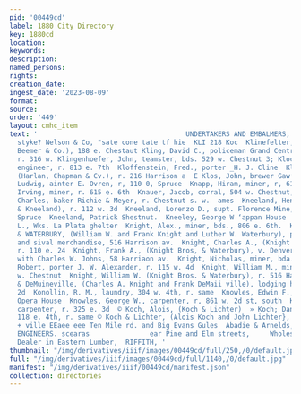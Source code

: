 ```yaml
---
pid: '00449cd'
label: 1880 City Directory
key: 1880cd
location: 
keywords: 
description: 
named_persons: 
rights: 
creation_date: 
ingest_date: '2023-08-09'
format: 
source: 
order: '449'
layout: cmhc_item
text: '                                     UNDERTAKERS AND EMBALMERS, and Deal all
  styke? Nelson & Co, "sate cone tate tf hie  KLI 218 Koc  Klinefelter, John L. (Darnell,
  Beemer & Co.), 188 e. Chestaut Kling, David C., policeman Grand Central Theatre,
  r. 316 w. Klingenhoefer, John, teamster, bds. 529 w. Chestnut 3; Klock, George,
  engineer, r. 813 e. 7th  Kloffenstein, Fred., porter _H. J. Cline  Klopman, Leon,
  (Harlan, Chapman & Cv.), r. 216 Harrison a  E Klos, John, brewer Gaw’s Brewery  Klugen,
  Ludwig, ainter E. Ovren, r, 110 0, Spruce  Knapp, Hiram, miner, r, 617 ¢. 6th  Knapp,
  Irving, miner, r. 615 e. 6th  Knauer, Jacob, corral, 504 w. Chestnut, r. same  Knaupp,
  Charles, baker Richie & Meyer, r. Chestnut s. w.  ames  Kneeland, Henry ‘I, ‘Scherer
  & Kneeland), r. 112 w. 3d  Kneeland, Lorenzo D., supt. Florence Mine, r. 319 n.
  Spruce  Kneeland, Patrick Shestnut.  Kneeley, George W ‘appan House  Knickerbocker,
  L., Wks. La Plata ghelter  Knight, Alex., miner, bds., 806 e. 6th.  KNIGHT BROS.
  & WATERBURY, (William W. and Frank Knight and Luther W. Waterbury), pianos, organs
  and sival merchandise, 516 Harrison av.  Knight, Charles A., (Knight & DeMaineville),
  r. 110 e. 24  Knight, Frank A., (Knight Bros, & Waterbury), v. Denver  Knight, Joseph,
  with Charles W. Johns, 58 Harriaon av.  Knight, Nicholas, miner, bda. 124 w. 5th  Knight,
  Robert, porter J. W. Alexander, r. 115 w. 4d  Knight, William M., miner, r. 138
  w. Chestnut  Knight, William W. (Knight Bros. & Waterbury), r. 516 Hai SOD av.  Knight
  & DeMuineville, (Charles A. Knight and Frank DeMaii ville), lodging houge, 110 e.
  2d  Konollin, R. M., laundry, 304 w. 4th, r. same  Knowles, Edwin F., manager Tabor
  Opera House  Knowles, George W., carpenter, r, 861 w, 2d st, south  Knox, Robert,
  carpenter, r. 325 e. 3d  © Koch, Alois, (Koch & Lichter)  » Koch; Daniel, vinegar,
  118 e. 4th, r. same © Koch & Lichter, (Alois Koch and John Lichter}, propre. Li
  + ville EEaee eee Ten Mile rd. and Big Evans Gules  Abadie & Arnelds, molds, SINS
  ENGINEERS. scearas               ear Pine and Elm streets,     Wholesale and Retail
  Dealer in Eastern Lumber,  RIFFITH, '
thumbnail: "/img/derivatives/iiif/images/00449cd/full/250,/0/default.jpg"
full: "/img/derivatives/iiif/images/00449cd/full/1140,/0/default.jpg"
manifest: "/img/derivatives/iiif/00449cd/manifest.json"
collection: directories
---
```

